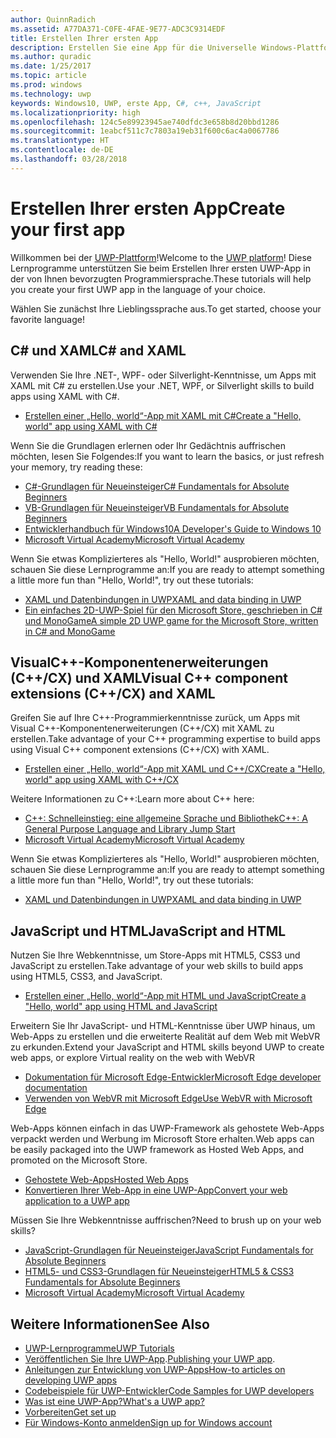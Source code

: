 ```yaml
---
author: QuinnRadich
ms.assetid: A77DA371-C0FE-4FAE-9E77-ADC3C9314EDF
title: Erstellen Ihrer ersten App
description: Erstellen Sie eine App für die Universelle Windows-Plattform (UWP) für Windows10 mithilfe Ihrer bevorzugten Programmiersprache.
ms.author: quradic
ms.date: 1/25/2017
ms.topic: article
ms.prod: windows
ms.technology: uwp
keywords: Windows10, UWP, erste App, C#, c++, JavaScript
ms.localizationpriority: high
ms.openlocfilehash: 124c5e89923945ae740dfdc3e658b8d20bbd1286
ms.sourcegitcommit: 1eabcf511c7c7803a19eb31f600c6ac4a0067786
ms.translationtype: HT
ms.contentlocale: de-DE
ms.lasthandoff: 03/28/2018
---
```

# <a name="create-your-first-app"></a><span data-ttu-id="6c924-104">Erstellen Ihrer ersten App</span><span class="sxs-lookup"><span data-stu-id="6c924-104">Create your first app</span></span>

<span data-ttu-id="6c924-105">Willkommen bei der [UWP-Plattform](universal-application-platform-guide.md)!</span><span class="sxs-lookup"><span data-stu-id="6c924-105">Welcome to the [UWP platform](universal-application-platform-guide.md)!</span></span> <span data-ttu-id="6c924-106">Diese Lernprogramme unterstützen Sie beim Erstellen Ihrer ersten UWP-App in der von Ihnen bevorzugten Programmiersprache.</span><span class="sxs-lookup"><span data-stu-id="6c924-106">These tutorials will help you create your first UWP app in the language of your choice.</span></span>

<span data-ttu-id="6c924-107">Wählen Sie zunächst Ihre Lieblingssprache aus.</span><span class="sxs-lookup"><span data-stu-id="6c924-107">To get started, choose your favorite language!</span></span>

## <a name="c-and-xaml"></a><span data-ttu-id="6c924-108">C# und XAML</span><span class="sxs-lookup"><span data-stu-id="6c924-108">C# and XAML</span></span>

<span data-ttu-id="6c924-109">Verwenden Sie Ihre .NET-, WPF- oder Silverlight-Kenntnisse, um Apps mit XAML mit C# zu erstellen.</span><span class="sxs-lookup"><span data-stu-id="6c924-109">Use your .NET, WPF, or Silverlight skills to build apps using XAML with C#.</span></span>

* [<span data-ttu-id="6c924-110">Erstellen einer „Hello, world“-App mit XAML mit C#</span><span class="sxs-lookup"><span data-stu-id="6c924-110">Create a "Hello, world" app using XAML with C#</span></span>](create-a-hello-world-app-xaml-universal.md)

<span data-ttu-id="6c924-111">Wenn Sie die Grundlagen erlernen oder Ihr Gedächtnis auffrischen möchten, lesen Sie Folgendes:</span><span class="sxs-lookup"><span data-stu-id="6c924-111">If you want to learn the basics, or just refresh your memory, try reading these:</span></span>

* [<span data-ttu-id="6c924-112">C#-Grundlagen für Neueinsteiger</span><span class="sxs-lookup"><span data-stu-id="6c924-112">C# Fundamentals for Absolute Beginners</span></span>](https://go.microsoft.com/fwlink/?linkid=850801)
* [<span data-ttu-id="6c924-113">VB-Grundlagen für Neueinsteiger</span><span class="sxs-lookup"><span data-stu-id="6c924-113">VB Fundamentals for Absolute Beginners</span></span>](https://go.microsoft.com/fwlink/?linkid=850802)
* [<span data-ttu-id="6c924-114">Entwicklerhandbuch für Windows10</span><span class="sxs-lookup"><span data-stu-id="6c924-114">A Developer's Guide to Windows 10</span></span>](https://go.microsoft.com/fwlink/?linkid=850804)
* [<span data-ttu-id="6c924-115">Microsoft Virtual Academy</span><span class="sxs-lookup"><span data-stu-id="6c924-115">Microsoft Virtual Academy</span></span>](http://www.microsoftvirtualacademy.com/)

<span data-ttu-id="6c924-116">Wenn Sie etwas Komplizierteres als "Hello, World!" ausprobieren möchten, schauen Sie diese Lernprogramme an:</span><span class="sxs-lookup"><span data-stu-id="6c924-116">If you are ready to attempt something a little more fun than "Hello, World!", try out these tutorials:</span></span>

* [<span data-ttu-id="6c924-117">XAML und Datenbindungen in UWP</span><span class="sxs-lookup"><span data-stu-id="6c924-117">XAML and data binding in UWP</span></span>](xaml-basics-intro.md)
* [<span data-ttu-id="6c924-118">Ein einfaches 2D-UWP-Spiel für den Microsoft Store, geschrieben in C# und MonoGame</span><span class="sxs-lookup"><span data-stu-id="6c924-118">A simple 2D UWP game for the Microsoft Store, written in C# and MonoGame</span></span>](get-started-tutorial-game-mg2d.md)


## <a name="visual-c-component-extensions-ccx-and-xaml"></a><span data-ttu-id="6c924-119">VisualC++-Komponentenerweiterungen (C++/CX) und XAML</span><span class="sxs-lookup"><span data-stu-id="6c924-119">Visual C++ component extensions (C++/CX) and XAML</span></span>

<span data-ttu-id="6c924-120">Greifen Sie auf Ihre C++-Programmierkenntnisse zurück, um Apps mit Visual C++-Komponentenerweiterungen (C++/CX) mit XAML zu erstellen.</span><span class="sxs-lookup"><span data-stu-id="6c924-120">Take advantage of your C++ programming expertise to build apps using Visual C++ component extensions (C++/CX) with XAML.</span></span>

* [<span data-ttu-id="6c924-121">Erstellen einer „Hello, world“-App mit XAML und C++/CX</span><span class="sxs-lookup"><span data-stu-id="6c924-121">Create a "Hello, world" app using XAML with C++/CX</span></span>](create-a-basic-windows-10-app-in-cpp.md)

<span data-ttu-id="6c924-122">Weitere Informationen zu C++:</span><span class="sxs-lookup"><span data-stu-id="6c924-122">Learn more about C++ here:</span></span>

* [<span data-ttu-id="6c924-123">C++: Schnelleinstieg: eine allgemeine Sprache und Bibliothek</span><span class="sxs-lookup"><span data-stu-id="6c924-123">C++: A General Purpose Language and Library Jump Start</span></span>](http://www.microsoftvirtualacademy.com/training-courses/c-a-general-purpose-language-and-library-jump-start)
* [<span data-ttu-id="6c924-124">Microsoft Virtual Academy</span><span class="sxs-lookup"><span data-stu-id="6c924-124">Microsoft Virtual Academy</span></span>](http://go.microsoft.com/fwlink/p/?LinkID=389916)

<span data-ttu-id="6c924-125">Wenn Sie etwas Komplizierteres als "Hello, World!" ausprobieren möchten, schauen Sie diese Lernprogramme an:</span><span class="sxs-lookup"><span data-stu-id="6c924-125">If you are ready to attempt something a little more fun than "Hello, World!", try out these tutorials:</span></span>

* [<span data-ttu-id="6c924-126">XAML und Datenbindungen in UWP</span><span class="sxs-lookup"><span data-stu-id="6c924-126">XAML and data binding in UWP</span></span>](xaml-basics-intro.md)

## <a name="javascript-and-html"></a><span data-ttu-id="6c924-127">JavaScript und HTML</span><span class="sxs-lookup"><span data-stu-id="6c924-127">JavaScript and HTML</span></span>

<span data-ttu-id="6c924-128">Nutzen Sie Ihre Webkenntnisse, um Store-Apps mit HTML5, CSS3 und JavaScript zu erstellen.</span><span class="sxs-lookup"><span data-stu-id="6c924-128">Take advantage of your web skills to build apps using HTML5, CSS3, and JavaScript.</span></span>

* [<span data-ttu-id="6c924-129">Erstellen einer „Hello, world“-App mit HTML und JavaScript</span><span class="sxs-lookup"><span data-stu-id="6c924-129">Create a "Hello, world" app using HTML and JavaScript</span></span>](create-a-hello-world-app-js-uwp.md)

<span data-ttu-id="6c924-130">Erweitern Sie Ihr JavaScript- und HTML-Kenntnisse über UWP hinaus, um Web-Apps zu erstellen und die erweiterte Realität auf dem Web mit WebVR zu erkunden.</span><span class="sxs-lookup"><span data-stu-id="6c924-130">Extend your JavaScript and HTML skills beyond UWP to create web apps, or explore Virtual reality on the web with WebVR</span></span>

* [<span data-ttu-id="6c924-131">Dokumentation für Microsoft Edge-Entwickler</span><span class="sxs-lookup"><span data-stu-id="6c924-131">Microsoft Edge developer documentation</span></span>](https://docs.microsoft.com/microsoft-edge/)
* [<span data-ttu-id="6c924-132">Verwenden von WebVR mit Microsoft Edge</span><span class="sxs-lookup"><span data-stu-id="6c924-132">Use WebVR with Microsoft Edge</span></span>](https://docs.microsoft.com/en-us/microsoft-edge/webvr/)

<span data-ttu-id="6c924-133">Web-Apps können einfach in das UWP-Framework als gehostete Web-Apps verpackt werden und Werbung im Microsoft Store erhalten.</span><span class="sxs-lookup"><span data-stu-id="6c924-133">Web apps can be easily packaged into the UWP framework as Hosted Web Apps, and promoted on the Microsoft Store.</span></span>

* [<span data-ttu-id="6c924-134">Gehostete Web-Apps</span><span class="sxs-lookup"><span data-stu-id="6c924-134">Hosted Web Apps</span></span>](https://developer.microsoft.com/windows/bridges/hosted-web-apps)
* [<span data-ttu-id="6c924-135">Konvertieren Ihrer Web-App in eine UWP-App</span><span class="sxs-lookup"><span data-stu-id="6c924-135">Convert your web application to a UWP app</span></span>](../porting/hwa-create-windows.md)

<span data-ttu-id="6c924-136">Müssen Sie Ihre Webkenntnisse auffrischen?</span><span class="sxs-lookup"><span data-stu-id="6c924-136">Need to brush up on your web skills?</span></span>

* [<span data-ttu-id="6c924-137">JavaScript-Grundlagen für Neueinsteiger</span><span class="sxs-lookup"><span data-stu-id="6c924-137">JavaScript Fundamentals for Absolute Beginners</span></span>](http://www.microsoftvirtualacademy.com/training-courses/javascript-fundamentals-for-absolute-beginners)
* [<span data-ttu-id="6c924-138">HTML5- und CSS3-Grundlagen für Neueinsteiger</span><span class="sxs-lookup"><span data-stu-id="6c924-138">HTML5 & CSS3 Fundamentals for Absolute Beginners</span></span>](http://www.microsoftvirtualacademy.com/training-courses/html5-css3-fundamentals-development-for-absolute-beginners)
* [<span data-ttu-id="6c924-139">Microsoft Virtual Academy</span><span class="sxs-lookup"><span data-stu-id="6c924-139">Microsoft Virtual Academy</span></span>](http://go.microsoft.com/fwlink/p/?LinkID=389916)

## <a name="see-also"></a><span data-ttu-id="6c924-140">Weitere Informationen</span><span class="sxs-lookup"><span data-stu-id="6c924-140">See Also</span></span>

* [<span data-ttu-id="6c924-141">UWP-Lernprogramme</span><span class="sxs-lookup"><span data-stu-id="6c924-141">UWP Tutorials</span></span>](create-uwp-apps.md)
* <span data-ttu-id="6c924-142">[Veröffentlichen Sie Ihre UWP-App](https://developer.microsoft.com/store/publish-apps).</span><span class="sxs-lookup"><span data-stu-id="6c924-142">[Publishing your UWP app](https://developer.microsoft.com/store/publish-apps).</span></span>
* [<span data-ttu-id="6c924-143">Anleitungen zur Entwicklung von UWP-Apps</span><span class="sxs-lookup"><span data-stu-id="6c924-143">How-to articles on developing UWP apps</span></span>](https://developer.microsoft.com/windows/apps/develop)
* [<span data-ttu-id="6c924-144">Codebeispiele für UWP-Entwickler</span><span class="sxs-lookup"><span data-stu-id="6c924-144">Code Samples for UWP developers</span></span>](https://developer.microsoft.com/windows/samples)
* [<span data-ttu-id="6c924-145">Was ist eine UWP-App?</span><span class="sxs-lookup"><span data-stu-id="6c924-145">What's a UWP app?</span></span>](universal-application-platform-guide.md)
* [<span data-ttu-id="6c924-146">Vorbereiten</span><span class="sxs-lookup"><span data-stu-id="6c924-146">Get set up</span></span>](get-set-up.md)
* [<span data-ttu-id="6c924-147">Für Windows-Konto anmelden</span><span class="sxs-lookup"><span data-stu-id="6c924-147">Sign up for Windows account</span></span>](sign-up.md)
